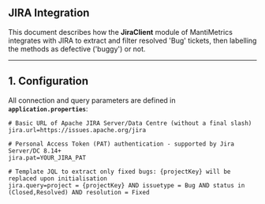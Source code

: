 ## JIRA Integration

This document describes how the **JiraClient** module of MantiMetrics integrates with JIRA to extract and filter resolved 'Bug' tickets, then labelling the methods as defective ('buggy') or not.

---

## 1. Configuration

All connection and query parameters are defined in **`application.properties`**:

```properties
# Basic URL of Apache JIRA Server/Data Centre (without a final slash)
jira.url=https://issues.apache.org/jira

# Personal Access Token (PAT) authentication - supported by Jira Server/DC 8.14+
jira.pat=YOUR_JIRA_PAT

# Template JQL to extract only fixed bugs: {projectKey} will be replaced upon initialisation
jira.query=project = {projectKey} AND issuetype = Bug AND status in (Closed,Resolved) AND resolution = Fixed
